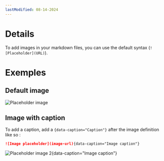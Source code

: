 ```yaml
---
lastModified: 08-14-2024
---
```


# Details

To add images in your markdown files, you can use the default syntax (`![Placeholder](URL)`).

# Exemples

## Default image

![Placeholder image](https://images.unsplash.com/photo-1504805572947-34fad45aed93?q=80&w=2607&auto=format&fit=crop&ixlib=rb-4.0.3&ixid=M3wxMjA3fDB8MHxwaG90by1wYWdlfHx8fGVufDB8fHx8fA%3D%3D)

## Image with caption

To add a caption, add a `{data-caption="Caption"}` after the image definition like so :

```markdown
![Image placeholder](image-url){data-caption="Image caption"}
```

![Placeholder image 2](https://www.typingpal.com/images/4/6/7/5/0/467507309f6ea1f87f162cc04938f19dd7c7e999-lorem-ipsum.png){data-caption="Image caption"}
